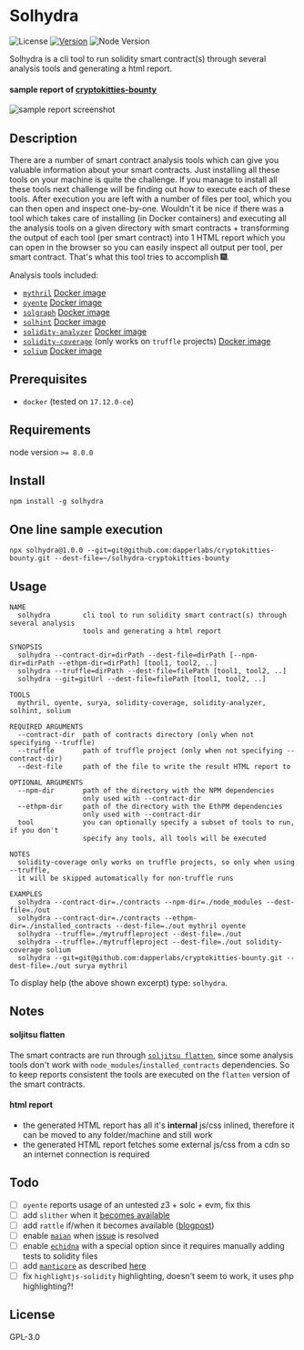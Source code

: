 # Solhydra

![License](https://img.shields.io/github/license/BlockChainCompany/solhydra.svg?style=flat-square)
[![Version](https://img.shields.io/npm/v/solhydra.svg?style=flat-square&label=version)](https://www.npmjs.org/package/solhydra)
![Node Version](https://img.shields.io/node/v/solhydra.svg?label=node%20version)

Solhydra is a cli tool to run solidity smart contract(s) through several analysis tools and generating a html report.

#### sample report of [cryptokitties-bounty](https://github.com/axiomzen/cryptokitties-bounty)

![sample report screenshot](https://github.com/BlockChainCompany/solhydra/raw/master/sample_report_screenshot.png)

## Description

There are a number of smart contract analysis tools which can give you valuable information about
your smart contracts. Just installing all these tools on your machine is quite the challenge.
If you manage to install all these tools next challenge will be finding out how to execute each of
these tools. After execution you are left with a number of files per tool, which you can then open
and inspect one-by-one. Wouldn't it be nice if there was a tool which takes care of installing (in Docker containers)
and executing all the analysis tools on a given directory with smart contracts + transforming the output
of each tool (per smart contract) into 1 HTML report which you can open in the browser so you can easily
inspect all output per tool, per smart contract. That's what this tool tries to accomplish 🎆.

Analysis tools included:
- [`mythril`](https://github.com/ConsenSys/mythril) [Docker image](https://hub.docker.com/r/rmi7/solhydra_mythril/)
- [`oyente`](https://github.com/melonproject/oyente) [Docker image](https://hub.docker.com/r/rmi7/solhydra_oyente/)
- [`solgraph`](https://github.com/raineorshine/solgraph) [Docker image](https://hub.docker.com/r/rmi7/solhydra_solgraph/)
- [`solhint`](https://github.com/protofire/solhint) [Docker image](https://hub.docker.com/r/rmi7/solhydra_solhint/)
- [`solidity-analyzer`](https://github.com/quantstamp/solidity-analyzer) [Docker image](https://hub.docker.com/r/rmi7/solhydra_solidity-analyzer/)
- [`solidity-coverage`](https://github.com/sc-forks/solidity-coverage) (only works on `truffle` projects) [Docker image](https://hub.docker.com/r/rmi7/solhydra_solidity-coverage/)
- [`solium`](https://github.com/duaraghav8/Solium) [Docker image](https://hub.docker.com/r/rmi7/solhydra_solium/)

## Prerequisites

- `docker` (tested on `17.12.0-ce`)

## Requirements

node version `>= 8.0.0`

## Install

`npm install -g solhydra`

## One line sample execution

```
npx solhydra@1.0.0 --git=git@github.com:dapperlabs/cryptokitties-bounty.git --dest-file=~/solhydra-cryptokitties-bounty
```

## Usage

```
NAME
  solhydra        cli tool to run solidity smart contract(s) through several analysis
                  tools and generating a html report

SYNOPSIS
  solhydra --contract-dir=dirPath --dest-file=dirPath [--npm-dir=dirPath --ethpm-dir=dirPath] [tool1, tool2, ..]
  solhydra --truffle=dirPath --dest-file=filePath [tool1, tool2, ..]
  solhydra --git=gitUrl --dest-file=filePath [tool1, tool2, ..]

TOOLS
  mythril, oyente, surya, solidity-coverage, solidity-analyzer, solhint, solium

REQUIRED ARGUMENTS
  --contract-dir  path of contracts directory (only when not specifying --truffle)
  --truffle       path of truffle project (only when not specifying --contract-dir)
  --dest-file     path of the file to write the result HTML report to

OPTIONAL ARGUMENTS
  --npm-dir       path of the directory with the NPM dependencies
                  only used with --contract-dir
  --ethpm-dir     path of the directory with the EthPM dependencies
                  only used with --contract-dir
  tool            you can optionally specify a subset of tools to run, if you don't
                  specify any tools, all tools will be executed

NOTES
  solidity-coverage only works on truffle projects, so only when using --truffle,
  it will be skipped automatically for non-truffle runs

EXAMPLES
  solhydra --contract-dir=./contracts --npm-dir=./node_modules --dest-file=./out
  solhydra --contract-dir=./contracts --ethpm-dir=./installed_contracts --dest-file=./out mythril oyente
  solhydra --truffle=./mytruffleproject --dest-file=./out
  solhydra --truffle=./mytruffleproject --dest-file=./out solidity-coverage solium
  solhydra --git=git@github.com:dapperlabs/cryptokitties-bounty.git --dest-file=./out surya mythril
```

To display help (the above shown excerpt) type: `solhydra`.

## Notes

#### soljitsu flatten

The smart contracts are run through [`soljitsu flatten`](https://github.com/BlockChainCompany/soljitsu#feature-flatten),
since some analysis tools don't work with `node_modules`/`installed_contracts` dependencies. So to keep reports consistent the tools are
executed on the `flatten` version of the smart contracts.

#### html report

- the generated HTML report has all it's **internal** js/css inlined, therefore it can be moved to any folder/machine and still work
- the generated HTML report fetches some external js/css from a cdn so an internet connection is required

## Todo

- [ ] `oyente` reports usage of an untested z3 + solc + evm, fix this
- [ ] add `slither` when it [becomes available](https://blog.trailofbits.com/2018/03/23/use-our-suite-of-ethereum-security-tools/)
- [ ] add `rattle` if/when it becomes available ([blogpost](https://blog.trailofbits.com/2018/03/23/use-our-suite-of-ethereum-security-tools/))
- [ ] enable [`maian`](https://github.com/MAIAN-tool/MAIAN) when [issue](https://github.com/MAIAN-tool/MAIAN/issues/10) is resolved
- [ ] enable [`echidna`](https://github.com/trailofbits/echidna) with a special option since it requires manually adding tests to solidity files
- [ ] add [`manticore`](https://github.com/trailofbits/manticore) as described [here](https://blog.trailofbits.com/2018/03/23/use-our-suite-of-ethereum-security-tools/)
- [ ] fix `highlightjs-solidity` highlighting, doesn't seem to work, it uses php highlighting?!

## License

GPL-3.0

